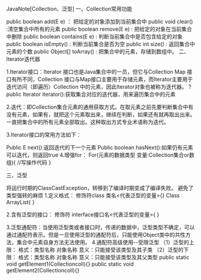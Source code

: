 JavaNote[Collection、泛型]
一、Collection常用功能

public boolean add(E e) ： 把给定的对象添加到当前集合中
public void clear() :清空集合中所有的元素
public boolean remove(E e) : 把给定的对象在当前集合中删除
public boolean contains(E e) : 判断当前集合中是否包含给定的对象
public boolean isEmpty() : 判断当前集合是否为空
public int size() : 返回集合中元素的个数
public Object[] toArray() : 把集合中的元素，存储到数组中。
二、Iterator迭代器

1.Iterator接口：Iterator 接口也是Java集合中的一员，但它与Collection Map 接口有所不同，Collection 接口与Map接口主要用于存储元素，而Iterator主要用于迭代访问（即遍历）Collection 中的元素，因此Iterator对象也被称为迭代器。 
?public Iterator iterator():获取集合对应的迭代器，用来遍历集合中的元素

2.迭代：即Collection集合元素的通用获取方式。在取元素之前先要判断集合中有没有元素，如果有，就把这个元素取出来，继续在判断，如果还有就再取出出来。一直把集合中的所有元素全部取出。这种取出方式专业术语称为迭代。

3.Iterator接口的常用方法如下：

Public E next():返回迭代的下一个元素
Public boolean hasNext():如果仍有元素可以迭代，则返回true
4.增强for： 
For(元素的数据类型 变量:Collection集合or数组){ 
//写操作代码 
}

三、泛型

将运行时期的ClassCastException，转移到了编译时期变成了编译失败。
避免了类型强转的麻烦
1.定义格式： 
修饰符class 类名<代表泛型的变量>{} 
Class ArrayList{ }

2.含有泛型的接口： 
修饰符 interface接口名<代表泛型的变量>{ }

3.泛型通配符：当使用泛型类或者接口时，传递的数据中，泛型类型不确定，可以通过通配符表示。但是一旦使用泛型的通配符后，只能使用Object类中的共性方法，集合中元素自身方法无法使用。 
4.通配符高级使用--受限泛型 
（1）泛型的上限： 
格式：类型名称 对象名称 
意义：只能接受该类型及其子类 
（2）泛型的下限： 
格式：类型名称 对象名称 
意义：只能接受该类型及其父类型 
public static void getElement1(Collectioncoll){} 
public static void getElement2(Collectioncoll){}
